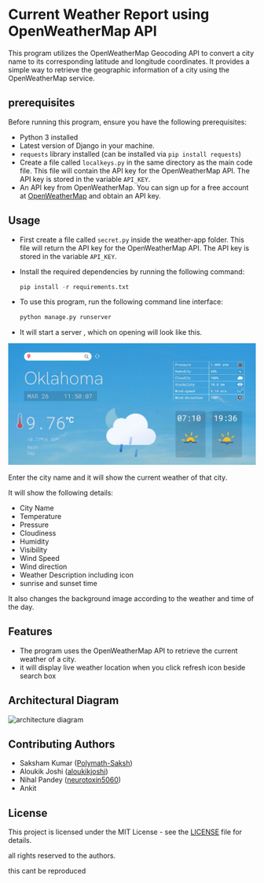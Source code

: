 # Current Weather Report using OpenWeatherMap API

This program utilizes the OpenWeatherMap Geocoding API to convert a city name to its corresponding latitude and longitude coordinates. It provides a simple way to retrieve the geographic information of a city using the OpenWeatherMap service.

## prerequisites

Before running this program, ensure you have the following prerequisites:

- Python 3 installed
- Latest version of Django in your machine.
- `requests` library installed (can be installed via `pip install requests`)
- Create a file called `localkeys.py` in the same directory as the main code file.
     This file will contain the API key for the OpenWeatherMap API. The API key is stored in the variable `API_KEY`.
- An API key from OpenWeatherMap. You can sign up for a free account at [OpenWeatherMap](https://openweathermap.org/) and obtain an API key.


## Usage

- First create a file called `secret.py` inside the weather-app folder. This file will return the API key for the OpenWeatherMap API. The API key is stored in the variable `API_KEY`.

- Install the required dependencies by running the following command:

    ```python
    pip install -r requirements.txt
    ```


- To use this program, run the following command line interface:

     ```python
     python manage.py runserver
     ```

- It will start a server , which on opening will look like this.

![webpage](oklahoma.jpg)


Enter the city name and it will show the current weather of that city.

It will show the following details:
- City Name
- Temperature
- Pressure
- Cloudiness
- Humidity
- Visibility
- Wind Speed
- Wind direction
- Weather Description including icon
- sunrise and sunset time

It also changes the background image according to the weather and time of the day.

## Features

- The program uses the OpenWeatherMap API to retrieve the current weather of a city.
- it will display live weather location when you click refresh icon beside search box

## Architectural Diagram 

![architecture diagram]()






## Contributing Authors
- Saksham Kumar ([Polymath-Saksh](https://github.com/Polymath-Saksh))
- Aloukik Joshi ([aloukikjoshi](https://github.com/aloukikjoshi))
- Nihal Pandey ([neurotoxin5060](https://github.com/neurotoxin5060))
- Ankit
## License
This project is licensed under the MIT License - see the [LICENSE](LICENSE) file for details.

all rights reserved to the authors.

this cant be reproduced
